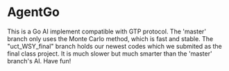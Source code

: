AgentGo
=======

This is a Go AI implement compatible with GTP protocol. The 'master' branch only uses the Monte Carlo method, which is fast and stable. The "uct_WSY_final" branch holds our newest codes which we submited as the final class project. It is much slower but much smarter than the 'master' branch's AI.
Have fun!
